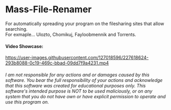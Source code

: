 # Mass-File-Renamer
For automatically spreading your program on the filesharing sites that allow searching.  
For exmaple... Ulozto, Chomikuj, Fayloobmennik and Torrents.  
  
#### Video Showcase:
https://user-images.githubusercontent.com/127018596/227618624-293b8088-0c19-469c-bbad-09dd7f9a4231.mp4

###### I am not responsible for any actions and or damages caused by this software. You bear the full responsibility of your actions and acknowledge that this software was created for educational purposes only. This software's intended purpose is NOT to be used maliciously, or on any system that you do not have own or have explicit permission to operate and use this program on.
